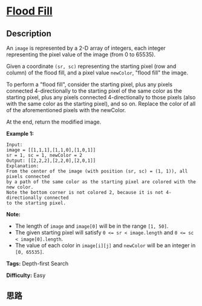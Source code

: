 # [Flood Fill][title]

## Description

An `image` is represented by a 2-D array of integers, each integer
representing the pixel value of the image (from 0 to 65535).

Given a coordinate `(sr, sc)` representing the starting pixel (row and column)
of the flood fill, and a pixel value `newColor`, "flood fill" the image.

To perform a "flood fill", consider the starting pixel, plus any pixels
connected 4-directionally to the starting pixel of the same color as the
starting pixel, plus any pixels connected 4-directionally to those pixels
(also with the same color as the starting pixel), and so on. Replace the color
of all of the aforementioned pixels with the newColor.

At the end, return the modified image.

**Example 1:**  
            Input:     image = [[1,1,1],[1,1,0],[1,0,1]]    sr = 1, sc = 1, newColor = 2    Output: [[2,2,2],[2,2,0],[2,0,1]]    Explanation:     From the center of the image (with position (sr, sc) = (1, 1)), all pixels connected     by a path of the same color as the starting pixel are colored with the new color.    Note the bottom corner is not colored 2, because it is not 4-directionally connected    to the starting pixel.    

**Note:**

* The length of `image` and `image[0]` will be in the range `[1, 50]`.
* The given starting pixel will satisfy `0 <= sr < image.length` and `0 <= sc < image[0].length`.
* The value of each color in `image[i][j]` and `newColor` will be an integer in `[0, 65535]`.


**Tags:** Depth-first Search

**Difficulty:** Easy

## 思路

[title]: https://leetcode.com/problems/flood-fill
